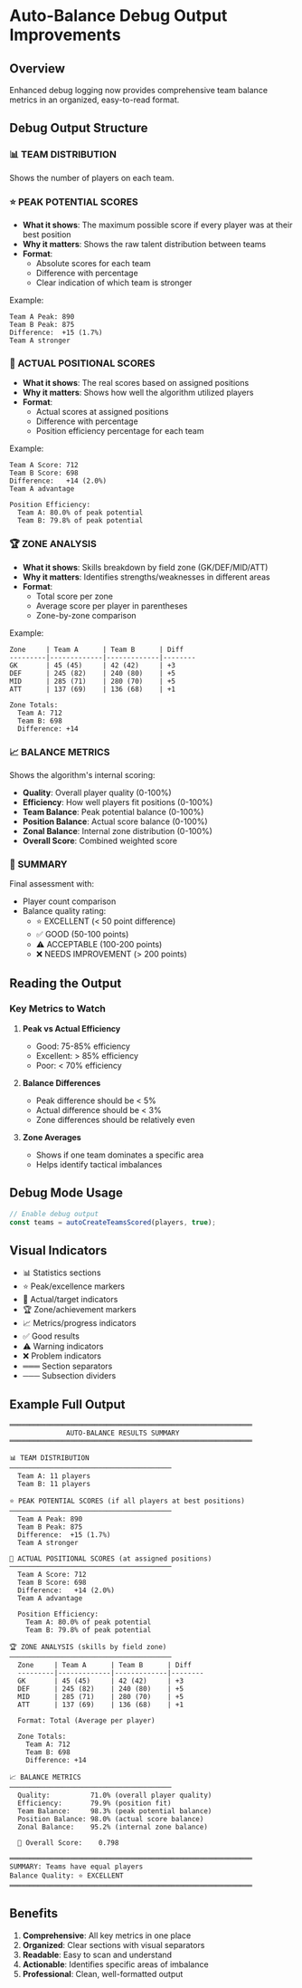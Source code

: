 # Auto-Balance Debug Output Improvements

## Overview
Enhanced debug logging now provides comprehensive team balance metrics in an organized, easy-to-read format.

## Debug Output Structure

### 📊 TEAM DISTRIBUTION
Shows the number of players on each team.

### ⭐ PEAK POTENTIAL SCORES
- **What it shows**: The maximum possible score if every player was at their best position
- **Why it matters**: Shows the raw talent distribution between teams
- **Format**: 
  - Absolute scores for each team
  - Difference with percentage
  - Clear indication of which team is stronger

Example:
```
Team A Peak: 890
Team B Peak: 875
Difference:  +15 (1.7%)
Team A stronger
```

### 🎯 ACTUAL POSITIONAL SCORES
- **What it shows**: The real scores based on assigned positions
- **Why it matters**: Shows how well the algorithm utilized players
- **Format**:
  - Actual scores at assigned positions
  - Difference with percentage
  - Position efficiency percentage for each team

Example:
```
Team A Score: 712
Team B Score: 698
Difference:   +14 (2.0%)
Team A advantage

Position Efficiency:
  Team A: 80.0% of peak potential
  Team B: 79.8% of peak potential
```

### 🏆 ZONE ANALYSIS
- **What it shows**: Skills breakdown by field zone (GK/DEF/MID/ATT)
- **Why it matters**: Identifies strengths/weaknesses in different areas
- **Format**:
  - Total score per zone
  - Average score per player in parentheses
  - Zone-by-zone comparison

Example:
```
Zone     | Team A      | Team B      | Diff
---------|-------------|-------------|--------
GK       | 45 (45)     | 42 (42)     | +3
DEF      | 245 (82)    | 240 (80)    | +5
MID      | 285 (71)    | 280 (70)    | +5
ATT      | 137 (69)    | 136 (68)    | +1

Zone Totals:
  Team A: 712
  Team B: 698
  Difference: +14
```

### 📈 BALANCE METRICS
Shows the algorithm's internal scoring:
- **Quality**: Overall player quality (0-100%)
- **Efficiency**: How well players fit positions (0-100%)
- **Team Balance**: Peak potential balance (0-100%)
- **Position Balance**: Actual score balance (0-100%)
- **Zonal Balance**: Internal zone distribution (0-100%)
- **Overall Score**: Combined weighted score

### 📝 SUMMARY
Final assessment with:
- Player count comparison
- Balance quality rating:
  - ⭐ EXCELLENT (< 50 point difference)
  - ✅ GOOD (50-100 points)
  - ⚠️ ACCEPTABLE (100-200 points)
  - ❌ NEEDS IMPROVEMENT (> 200 points)

## Reading the Output

### Key Metrics to Watch

1. **Peak vs Actual Efficiency**
   - Good: 75-85% efficiency
   - Excellent: > 85% efficiency
   - Poor: < 70% efficiency

2. **Balance Differences**
   - Peak difference should be < 5%
   - Actual difference should be < 3%
   - Zone differences should be relatively even

3. **Zone Averages**
   - Shows if one team dominates a specific area
   - Helps identify tactical imbalances

## Debug Mode Usage

```typescript
// Enable debug output
const teams = autoCreateTeamsScored(players, true);
```

## Visual Indicators

- 📊 Statistics sections
- ⭐ Peak/excellence markers
- 🎯 Actual/target indicators
- 🏆 Zone/achievement markers
- 📈 Metrics/progress indicators
- ✅ Good results
- ⚠️ Warning indicators
- ❌ Problem indicators
- ═══ Section separators
- ─── Subsection dividers

## Example Full Output

```
════════════════════════════════════════════════════════════
              AUTO-BALANCE RESULTS SUMMARY
════════════════════════════════════════════════════════════

📊 TEAM DISTRIBUTION
────────────────────────────────────────
  Team A: 11 players
  Team B: 11 players

⭐ PEAK POTENTIAL SCORES (if all players at best positions)
────────────────────────────────────────
  Team A Peak: 890
  Team B Peak: 875
  Difference:  +15 (1.7%)
  Team A stronger

🎯 ACTUAL POSITIONAL SCORES (at assigned positions)
────────────────────────────────────────
  Team A Score: 712
  Team B Score: 698
  Difference:   +14 (2.0%)
  Team A advantage

  Position Efficiency:
    Team A: 80.0% of peak potential
    Team B: 79.8% of peak potential

🏆 ZONE ANALYSIS (skills by field zone)
────────────────────────────────────────
  Zone     | Team A      | Team B      | Diff
  ---------|-------------|-------------|--------
  GK       | 45 (45)     | 42 (42)     | +3
  DEF      | 245 (82)    | 240 (80)    | +5
  MID      | 285 (71)    | 280 (70)    | +5
  ATT      | 137 (69)    | 136 (68)    | +1

  Format: Total (Average per player)

  Zone Totals:
    Team A: 712
    Team B: 698
    Difference: +14

📈 BALANCE METRICS
────────────────────────────────────────
  Quality:          71.0% (overall player quality)
  Efficiency:       79.9% (position fit)
  Team Balance:     98.3% (peak potential balance)
  Position Balance: 98.0% (actual score balance)
  Zonal Balance:    95.2% (internal zone balance)

  🏅 Overall Score:    0.798

════════════════════════════════════════════════════════════
SUMMARY: Teams have equal players
Balance Quality: ⭐ EXCELLENT
════════════════════════════════════════════════════════════
```

## Benefits

1. **Comprehensive**: All key metrics in one place
2. **Organized**: Clear sections with visual separators
3. **Readable**: Easy to scan and understand
4. **Actionable**: Identifies specific areas of imbalance
5. **Professional**: Clean, well-formatted output